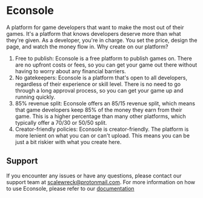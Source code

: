# Econsole
A platform for game developers that want to make the most out of their games. It's a platform that knows developers deserve more than what they're given. As a developer, you're in charge. You set the price, design the page, and watch the money flow in.
Why create on our platform?
1. Free to publish: Econsole is a free platform to publish games on. There are no upfront costs or fees, so you can get your game out there without having to worry about any financial barriers.
2. No gatekeepers: Econsole is a platform that's open to all developers, regardless of their experience or skill level. There is no need to go through a long approval process, so you can get your game up and running quickly.
3. 85% revenue split: Econsole offers an 85/15 revenue split, which means that game developers keep 85% of the money they earn from their game. This is a higher percentage than many other platforms, which typically offer a 70/30 or 50/50 split.
4. Creator-friendly policies: Econsole is creator-friendly. The platform is more lenient on what you can or can't upload. This means you can be just a bit riskier with what you create here.

## Support
If you encounter any issues or have any questions, please contact our support team at scalewreck@protonmail.com.
For more information on how to use Econsole, please refer to our [documentation](https://econsole-games.gitbook.io/econsole-docs/)
